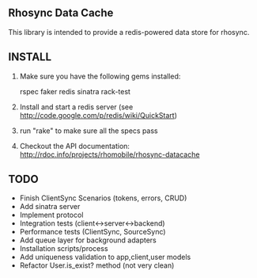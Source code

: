 Rhosync Data Cache
-------------------------------------------------------------

This library is intended to provide a redis-powered data store for rhosync.

INSTALL
-------------------------------------------------------------
1. Make sure you have the following gems installed:

	rspec
	faker
	redis
	sinatra
	rack-test
2. Install and start a redis server (see http://code.google.com/p/redis/wiki/QuickStart)
3. run "rake" to make sure all the specs pass
4. Checkout the API documentation: http://rdoc.info/projects/rhomobile/rhosync-datacache

TODO
-------------------------------------------------------------
* Finish ClientSync Scenarios (tokens, errors, CRUD)
* Add sinatra server
* Implement protocol
* Integration tests (client<->server<->backend)
* Performance tests (ClientSync, SourceSync)
* Add queue layer for background adapters
* Installation scripts/process
* Add uniqueness validation to app,client,user models
* Refactor User.is_exist? method (not very clean)